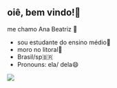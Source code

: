 ## oiê, bem vindo!👋

me chamo Ana Beatriz 💛

- sou estudante do ensino médio🏫
- moro no litoral🐢
- Brasil/sp🇧🇷
- Pronouns: ela/ dela😄


![](https://media1.tenor.com/m/MTl2RygQbPIAAAAC/billie-billie-eilish.gif)
